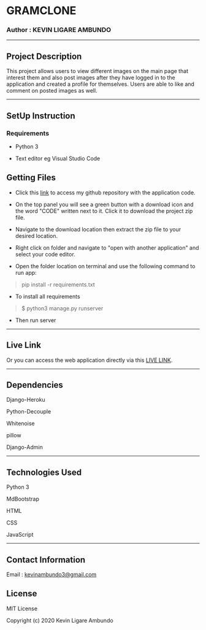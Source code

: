 # GRAMCLONE

### Author : KEVIN LIGARE AMBUNDO

*****

## Project Description

This project allows users to view different images on the main page that interest them and also post images after they have logged in to the application and created a profile for themselves. Users are able to like and comment on posted images as well.

*****

## SetUp Instruction

### Requirements

* Python 3

* Text editor eg Visual Studio Code

## Getting Files

* Click this [link](https://github.com/kevin3708/Django-IP2) to access my github repository with the application code.

* On the top panel you will see a green button with a download icon and the word "CODE" written next to it. Click it to download the project zip file.​

* Navigate to the download location then extract the zip file to your desired location.​

* Right click on folder and navigate to "open with another application" and select your code editor.

* Open the folder location on terminal and use the following command to run app:

> pip install -r requirements.txt

* To install all requirements

> $ python3 manage.py runserver

* Then run server

*****

## Live Link
Or you can access the web application directly via this [LIVE LINK](https://polar-thicket-09121.herokuapp.com/).

*****

## Dependencies

Django-Heroku

Python-Decouple

Whitenoise

pillow

Django-Admin

*****

## Technologies Used

Python 3

MdBootstrap

HTML

CSS

JavaScript

*****
## Contact Information
Email : kevinambundo3@gmail.com


## License

MIT License

Copyright (c) 2020 Kevin Ligare Ambundo